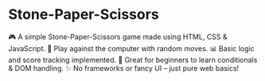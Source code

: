 # Stone-Paper-Scissors
🎮 A simple Stone-Paper-Scissors game made using HTML, CSS &amp; JavaScript. 🤖 Play against the computer with random moves. 📊 Basic logic and score tracking implemented. 🧠 Great for beginners to learn conditionals &amp; DOM handling. ✨ No frameworks or fancy UI – just pure web basics!
